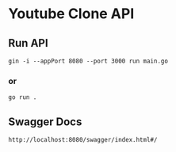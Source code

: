 # Youtube Clone API

## Run API
```
gin -i --appPort 8080 --port 3000 run main.go
```
### or
```
go run .
```

## Swagger Docs
```
http://localhost:8080/swagger/index.html#/
```